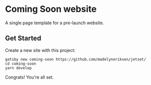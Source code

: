 Coming Soon website
====

A single page template for a pre-launch website.

## Get Started

Create a new site with this project:

```
gatsby new coming-soon https://github.com/madelyneriksen/jetset/
cd coming-soon
yarn develop
```

Congrats! You're all set.

